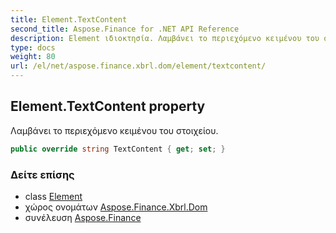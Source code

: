 ```yaml
---
title: Element.TextContent
second_title: Aspose.Finance for .NET API Reference
description: Element ιδιοκτησία. Λαμβάνει το περιεχόμενο κειμένου του στοιχείου.
type: docs
weight: 80
url: /el/net/aspose.finance.xbrl.dom/element/textcontent/
---
```

## Element.TextContent property

Λαμβάνει το περιεχόμενο κειμένου του στοιχείου.

```csharp
public override string TextContent { get; set; }
```

### Δείτε επίσης

* class [Element](../)
* χώρος ονομάτων [Aspose.Finance.Xbrl.Dom](../../element/)
* συνέλευση [Aspose.Finance](../../../)


